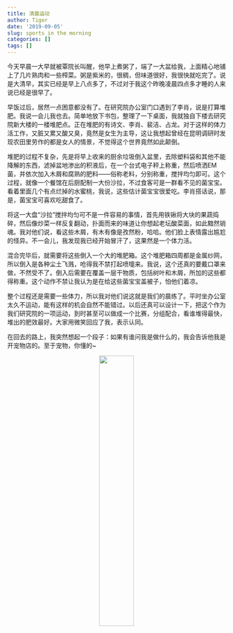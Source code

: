 ```yaml
---
title: 清晨运动
author: Tiger
date: '2019-09-05'
slug: sports in the morning
categories: []
tags: []
---
```


今天早晨一大早就被覃院长叫醒，他早上煮粥了，端了一大盆给我，上面精心地铺上了几片熟肉和一些榨菜。粥是紫米的，很稠，但味道很好，我很快就吃完了。说是大清早，其实已经是早上八点多了，不过对于我这个昨晚凌晨四点多才睡的人来说已经是很早了。

早饭过后，居然一点困意都没有了。在研究院办公室门口遇到了李肖，说是打算堆肥。我说一会儿我也去。简单地放下书包，整理了一下桌面，我就独自下楼去研究院新大楼的一楼堆肥点。正在堆肥的有诗文、李肖、裴洁、占龙。对于这样的体力活工作，又脏又累又酸又臭，竟然是女生为主导，这让我想起曾经在昆明调研时发现农田里劳作的都是女人的情景，不觉得这个世界竟然如此颠倒。

堆肥的过程不复杂，先是将早上收来的厨余垃圾倒入盆里，去除塑料袋和其他不能降解的东西，滤掉盆地渗出的积液后，在一个台式电子秤上称重，然后喷洒EM菌，并依次加入木屑和腐熟的肥料——俗称老料，分别称重，搅拌均匀即可。这个过程，就像一个餐馆在后厨配制一大份沙拉，不过食客可是一群看不见的菌宝宝。看着里面几个有点烂掉的水蜜桃，我说，这些估计菌宝宝很爱吃。李肖搭话说，那是，菌宝宝可喜欢吃甜食了。

将这一大盘“沙拉”搅拌均匀可不是一件容易的事情，首先用铁锹将大块的果蔬捣碎，然后像炒菜一样反复翻动，扑面而来的味道让你想起老坛酸菜面，如此黯然销魂。我对他们说，看这些木屑，有木有像是孜然粉，哈哈。他们脸上表情露出尴尬的怪异。不一会儿，我发现我已经开始冒汗了，这果然是一个体力活。

混合完毕后，就需要将这些倒入一个大的堆肥箱。这个堆肥箱四周都是金属纱网，所以倒入是各种尘土飞溅，呛得我不禁打起喷嚏来。我说，这个还真的要戴口罩来做，不然受不了。倒入后需要在覆盖一层干物质，包括树叶和木屑，所加的这些都得称重。这个动作不禁让我认为是在给这些菌宝宝盖被子，怕他们着凉。

整个过程还是需要一些体力，所以我对他们说这就是我们的晨练了。平时坐办公室太久不运动，能有这样的机会自然不能错过。以后还真可以设计一下，把这个作为我们研究院的一项运动，到时甚至可以做成一个比赛，分组配合，看谁堆得最快，堆出的肥效最好。大家用微笑回应了我，表示认同。

在回去的路上，我突然想起一个段子：如果有谁问我是做什么的，我会告诉他我是开宠物店的。至于宠物，你懂的~

<div align="center"><img src="/figure/2019-09-05/fig1.jpg" width="40%" \></div>
